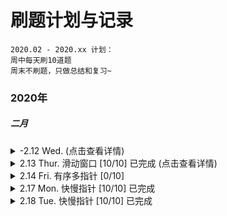 

# 刷题计划与记录
```
2020.02 - 2020.xx 计划：
周中每天刷10道题  
周末不刷题，只做总结和复习~
```
### 2020年
##### 二月

<details>
<summary>-2.12 Wed. (点击查看详情)</summary>

- [ ] 1.
- [ ] 15.
- [ ] 26.
- [ ] 80.
- [ ] 83.
- [ ] 844.
- [ ] 977

</details>  

<details>
<summary>2.13 Thur. 滑动窗口 [10/10] 已完成 (点击查看详情)</summary>

- [x] 82. Remove Duplicates from Sorted List II  
- [x] Google | Remove Duplicates from Unsorted Array
- [x] 316. Remove Duplicate Letters
- [x] 360. Sort Transformed Array
- [x] 16. 3Sum Closest
- [x] 259.ThreeSumSmaller
- [x] 713. Subarray Product Less Than K
- [x] 152. Maximum Product Subarray
- [x] 325. Maximum Size Subarray Sum Equals k
- [x] 560. Subarray Sum Equals K
</details>  

<details>
<summary>2.14 Fri. 有序多指针 [0/10]</summary>

- [x] 1099. Two Sum Less Than K
- [x] 198. House Robber
- [x] 213. House Robber II
- [x] 337. House Robber III
- [x] 256. Paint House
- [x] 265. paint house ii
- [ ] 238. Product of Array Except Self
- [ ] 628. Maximum Product of Three Numbers
- [ ] 974. Subarray Sums Divisible by K
- [ ] 75. Sort Colors
</details>

<details>
<summary>2.17 Mon. 快慢指针 [10/10] 已完成 </summary>

- [x] 141. Linked List Cycle
- [x] 142. Linked List Cycle II
- [x] 234. Palindrome Linked List
- [x] 457. Circular Array Loop
- [x] 918. Maximum Sum Circular Subarray
- [x] 202. Happy Number
- [x] 876. Middle of the Linked List
- [x] 143. Reorder List
- [x] 287. Find the Duplicate Number
- [x] 160. Intersection of Two Linked Lists
</details>

<details>
<summary>2.18 Tue. 快慢指针 [10/10] 已完成 </summary>

- [x] 206. Reverse Linked List
- [x] 92. Reverse Linked List II
- [x] 156. Binary Tree Upside Down
- [x] 268. Missing Number
- [x] 41. First Missing Positive
- [x] 136. Single Number
- [x] 263. Ugly Number
- [x] 258. Add Digits
- [x] 599. Minimum Index Sum of Two Lists
- [x] 645. Set Mismatch
</details>